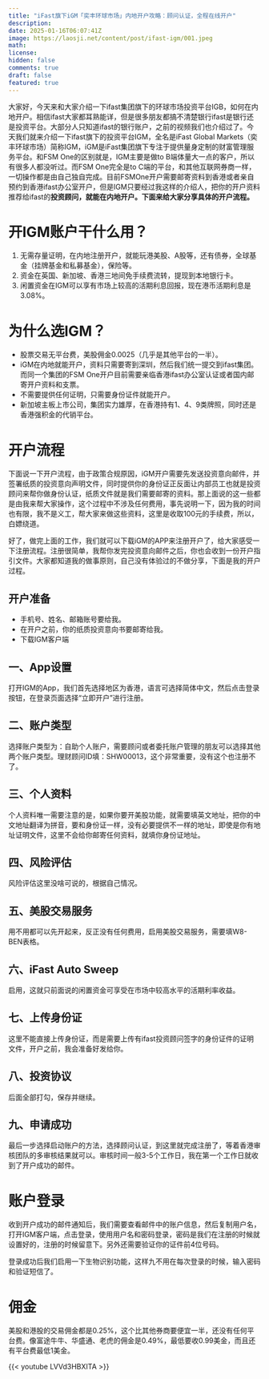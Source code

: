 ```yaml
---
title: "iFast旗下iGM「奕丰环球市场」内地开户攻略：顾问认证，全程在线开户"
description: 
date: 2025-01-16T06:07:41Z
image: https://laosji.net/content/post/ifast-igm/001.jpeg
math: 
license: 
hidden: false
comments: true
draft: false
featured: true
---
```




大家好，今天来和大家介绍一下ifast集团旗下的环球市场投资平台IGB，如何在内地开户。相信ifast大家都耳熟能详，但是很多朋友都搞不清楚银行ifast是银行还是投资平台。大部分人只知道ifast的银行账户，之前的视频我们也介绍过了。今天我们就来介绍一下ifast旗下的投资平台IGM，全名是iFast Global Markets（奕丰环球市场）简称IGM，iGM是iFast集团旗下专注于提供量身定制的财富管理服务平台。和FSM One的区别就是，IGM主要是做to B端体量大一点的客户，所以有很多人都没听过。而FSM One完全是to C端的平台，和其他互联网券商一样，一切操作都是由自己独自完成。目前FSMOne开户需要邮寄资料到香港或者亲自预约到香港ifast办公室开户，但是IGM只要经过我这样的介绍人，把你的开户资料推荐给ifast的**投资顾问，就能在内地开户。下面来给大家分享具体的开户流程。**

# 开IGM账户干什么用？

1. 无需存量证明，在内地注册开户，就能玩港美股、A股等，还有债券，全球基金（挂牌基金和私募基金），保险等。
2. 资金在英国、新加坡、香港三地间免手续费流转，提现到本地银行卡。
3. 闲置资金在IGM可以享有市场上较高的活期利息回报，现在港币活期利息是3.08%。

# 为什么选IGM？

- 股票交易无平台费，美股佣金0.0025（几乎是其他平台的一半）。
- iGM在内地就能开户，资料只需要寄到深圳，然后我们统一提交到ifast集团。而同一个集团的FSM One开户目前需要亲临香港ifast办公室认证或者国内邮寄开户资料和支票。
- 不需要提供任何证明，只需要身份证件就能开户。
- 新加坡主板上市公司，集团实力雄厚，在香港持有1、4、9类牌照，同时还是香港强积金的代销平台。

# 开户流程

下面说一下开户流程，由于政策合规原因，iGM开户需要先发送投资意向邮件，并签署纸质的投资意向声明文件，同时提供你的身份证正反面让内部员工也就是投资顾问来帮你做身份认证，纸质文件就是我们需要邮寄的资料。那上面说的这一些都是由我来帮大家操作，这个过程中不涉及任何费用，事先说明一下，因为我的时间也有限，我不是义工，帮大家来做这些资料，这里是收取100元的手续费，所以，白嫖绕道。

好了，做完上面的工作，我们就可以下载iGM的APP来注册开户了，给大家感受一下注册流程。注册很简单，我帮你发完投资意向邮件之后，你也会收到一份开户指引文件。大家都知道我的做事原则，自己没有体验过的不做分享，下面是我的开户过程。

## 开户准备

- 手机号、姓名、邮箱账号要给我。
- 在开户之前，你的纸质投资意向书要邮寄给我。
- 下载IGM客户端

## 一、App设置

打开IGM的App，我们首先选择地区为香港，语言可选择简体中文，然后点击登录按钮，在登录页面选择“立即开户”进行注册。

## 二、账户类型

选择账户类型为：自助个人账户，需要顾问或者委托账户管理的朋友可以选择其他两个账户类型。理财顾问ID填：SHW00013，这个非常重要，没有这个也注册不了。

## 三、个人资料

个人资料唯一需要注意的是，如果你要开美股功能，就需要填英文地址，把你的中文地址翻译为拼音，要和身份证一样，没有必要提供不一样的地址，即使是你有地址证明文件，这里不会给你邮寄任何资料，就填你身份证地址。

## 四、风险评估

风险评估这里没啥可说的，根据自己情况。

## 五、美股交易服务

用不用都可以先开起来，反正没有任何费用，启用美股交易服务，需要填W8-BEN表格。

## 六、iFast Auto Sweep

启用，这就只前面说的闲置资金可享受在市场中较高水平的活期利率收益。

## 七、上传身份证

这里不能直接上传身份证，而是需要上传有ifast投资顾问签字的身份证件的证明文件，开户之前，我会准备好发给你。

## 八、投资协议

后面全部打勾，保存并继续。

## 九、申请成功

最后一步选择启动账户的方法，选择顾问认证，到这里就完成注册了，等着香港审核团队的多审核结果就可以。审核时间一般3-5个工作日，我在第一个工作日就收到了开户成功的邮件。

# 账户登录

收到开户成功的邮件通知后，我们需要查看邮件中的账户信息，然后复制用户名，打开IGM客户端，点击登录，使用用户名和密码登录，密码是我们在注册的时候就设置好的，注册的时候留意下。另外还需要验证你的证件前4位号码。

登录成功后我们启用一下生物识别功能，这样九不用在每次登录的时候，输入密码和验证短信了。

# 佣金

美股和港股的交易佣金都是0.25%，这个比其他券商要便宜一半，还没有任何平台费。像富途牛牛、华盛通、老虎的佣金是0.49%，最低要收0.99美金，而且还有平台费最低1美金。

{{< youtube LVVd3HBXITA >}}